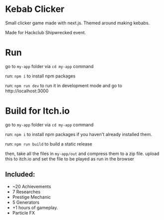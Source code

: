 # Kebab Clicker

Small clicker game made with next.js. Themed around making kebabs.

Made for Hackclub Shipwrecked event.

# Run

go to `my-app` folder via `cd my-app` command

run: `npm i` to install npm packages

run: `npm run dev` to run it in development mode and go to http://localhost:3000

# Build for Itch.io

go to `my-app` folder via `cd my-app` command

run: `npm i` to install npm packages if you haven't already installed them.

run: `npm run build` to build a static release

then, take all the files in `my-app/out` and compress them to a zip file.
upload this to itch.io and set the file to be played as run in the browser

## Included:

- ~20 Achievements
- 7 Researches
- Prestige Mechanic
- 5 Generators
- +1 hours of gameplay.
- Particle FX
